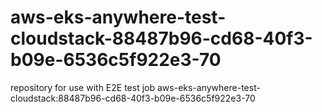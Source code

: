 # aws-eks-anywhere-test-cloudstack-88487b96-cd68-40f3-b09e-6536c5f922e3-70
repository for use with E2E test job aws-eks-anywhere-test-cloudstack:88487b96-cd68-40f3-b09e-6536c5f922e3-70
